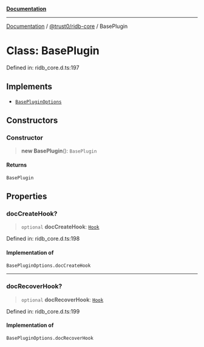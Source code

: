 [**Documentation**](../../../README.md)

***

[Documentation](../../../README.md) / [@trust0/ridb-core](../README.md) / BasePlugin

# Class: BasePlugin

Defined in: ridb\_core.d.ts:197

## Implements

- [`BasePluginOptions`](../type-aliases/BasePluginOptions.md)

## Constructors

### Constructor

> **new BasePlugin**(): `BasePlugin`

#### Returns

`BasePlugin`

## Properties

### docCreateHook?

> `optional` **docCreateHook**: [`Hook`](../type-aliases/Hook.md)

Defined in: ridb\_core.d.ts:198

#### Implementation of

`BasePluginOptions.docCreateHook`

***

### docRecoverHook?

> `optional` **docRecoverHook**: [`Hook`](../type-aliases/Hook.md)

Defined in: ridb\_core.d.ts:199

#### Implementation of

`BasePluginOptions.docRecoverHook`
